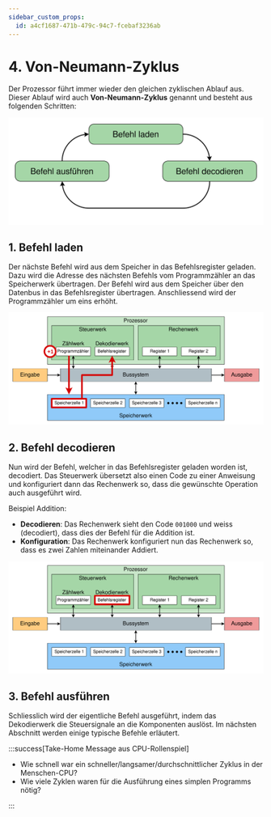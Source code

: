 ```yaml
---
sidebar_custom_props:
  id: a4cf1687-471b-479c-94c7-fcebaf3236ab
---
```


# 4. Von-Neumann-Zyklus

Der Prozessor führt immer wieder den gleichen zyklischen Ablauf aus. Dieser Ablauf wird auch **Von-Neumann-Zyklus** genannt und besteht aus folgenden Schritten:

![](images/04-cycle.svg)

## 1. Befehl laden

Der nächste Befehl wird aus dem Speicher in das Befehlsregister geladen. Dazu wird die Adresse des nächsten Befehls vom Programmzähler an das Speicherwerk übertragen. Der Befehl wird aus dem Speicher über den Datenbus in das Befehlsregister übertragen. Anschliessend wird der Programmzähler um eins erhöht.

![](images/04-fetch.svg)

## 2. Befehl decodieren

Nun wird der Befehl, welcher in das Befehlsregister geladen worden ist, decodiert. Das Steuerwerk übersetzt also einen Code zu einer Anweisung und konfiguriert dann das Rechenwerk so, dass die gewünschte Operation auch ausgeführt wird.

Beispiel Addition:
- **Decodieren**: Das Rechenwerk sieht den Code `001000` und weiss (decodiert), dass dies der Befehl für die Addition ist.
- **Konfiguration**: Das Rechenwerk konfiguriert nun das Rechenwerk so, dass es zwei Zahlen miteinander Addiert.

![](images/04-decode.svg)

## 3. Befehl ausführen

Schliesslich wird der eigentliche Befehl ausgeführt, indem das Dekodierwerk die Steuersignale an die Komponenten auslöst. Im nächsten Abschnitt werden einige typische Befehle erläutert.


:::success[Take-Home Message aus CPU-Rollenspiel]

- Wie schnell war ein schneller/langsamer/durchschnittlicher Zyklus in der Menschen-CPU?
- Wie viele Zyklen waren für die Ausführung eines simplen Programms nötig?

<Answer type="text" webKey="56120b26-1904-4dd4-ae34-d5457d98b401" />

:::
